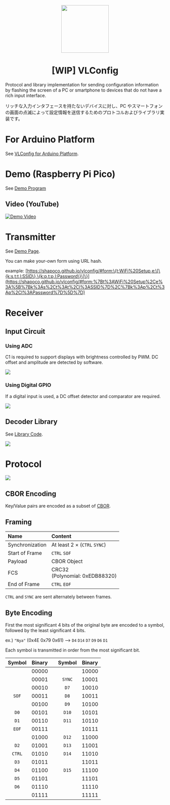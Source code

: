 <p align="center"><img src="./docs/img/logo.svg" width="150"></p>
<h1 align="center">[WIP] VLConfig</h1>

Protocol and library implementation for sending configuration information by flashing the screen of a PC or smartphone to devices that do not have a rich input interface.

リッチな入力インタフェースを持たないデバイスに対し、PC やスマートフォンの画面の点滅によって設定情報を送信するためのプロトコルおよびライブラリ実装です。

# For Arduino Platform

See [VLConfig for Arduino Platform](https://github.com/shapoco/vlconfig-arduino).

# Demo (Raspberry Pi Pico)

See [Demo Program](cpp/example/pico)

## Video (YouTube)

[![Demo Video](./cpp/example/pico/img/demo_video_thumbnail.jpg)](https://youtu.be/GITFharvHWY)

# Transmitter

See [Demo Page](https://shapoco.github.io/vlconfig/#demo).

You can make your-own form using URL hash.

example: [https://shapoco.github.io/vlconfig/#form:\{t:WiFi%20Setup,e:\[\{k:s,t:t,l:SSID\},\{k:p,t:p,l:Password\}\]\}](https://shapoco.github.io/vlconfig/#form:%7Bt%3AWiFi%20Setup%2Ce%3A%5B%7Bk%3As%2Ct%3At%2Cl%3ASSID%7D%2C%7Bk%3Ap%2Ct%3Ap%2Cl%3APassword%7D%5D%7D)

# Receiver

## Input Circuit

### Using ADC

C1 is required to support displays with brightness controlled by PWM. DC offset and amplitude are detected by software.

![](./img/schematic_input_with_adc.svg)

### Using Digital GPIO

If a digital input is used, a DC offset detector and comparator are required.

![](./img/schematic_input_with_gpio.svg)

## Decoder Library

See [Library Code](cpp/lib).

![](./img/receiver_flowchart.svg)

# Protocol

![](./img/protocol_stack.svg)

## CBOR Encoding

Key/Value pairs are encoded as a subset of [CBOR](https://www.rfc-editor.org/rfc/rfc8949).

## Framing

|Name|Content|
|:--|:--|
|Synchronization|At least 2 × (`CTRL` `SYNC`)|
|Start of Frame|`CTRL` `SOF`|
|Payload|CBOR Object|
|FCS|CRC32<br>(Polynomial: 0xEDB88320)|
|End of Frame|`CTRL` `EOF`|

`CTRL` and `SYNC` are sent alternately between frames.

## Byte Encoding

First the most significant 4 bits of the original byte are encoded to a symbol, followed by the least significant 4 bits.

ex.) `"Nya"` (0x4E 0x79 0x61) --&gt; `D4` `D14` `D7` `D9` `D6` `D1`

Each symbol is transmitted in order from the most significant bit.

|Symbol|Binary|    |Symbol|Binary|
|:----:|:----:|:--:|:----:|:----:|
|      |00000 |    |      |10000 |
|      |00001 |    |`SYNC`|10001 |
|      |00010 |    |`D7`  |10010 |
|`SOF` |00011 |    |`D8`  |10011 |
|      |00100 |    |`D9`  |10100 |
|`D0`  |00101 |    |`D10` |10101 |
|`D1`  |00110 |    |`D11` |10110 |
|`EOF` |00111 |    |      |10111 |
|      |01000 |    |`D12` |11000 |
|`D2`  |01001 |    |`D13` |11001 |
|`CTRL`|01010 |    |`D14` |11010 |
|`D3`  |01011 |    |      |11011 |
|`D4`  |01100 |    |`D15` |11100 |
|`D5`  |01101 |    |      |11101 |
|`D6`  |01110 |    |      |11110 |
|      |01111 |    |      |11111 |